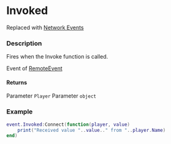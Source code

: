 # Invoked

<div class="alert alert-danger">Replaced with <a href="https://docs.polytoria.com/classes/NetworkEvent/">Network Events</a></div>

### Description

Fires when the Invoke function is called.

Event of [RemoteEvent](/classes/RemoteEvent/)

#### Returns

Parameter `Player`
Parameter `object`

### Example

```lua
event.Invoked:Connect(function(player, value)
    print("Received value "..value.." from "..player.Name)
end)
```

